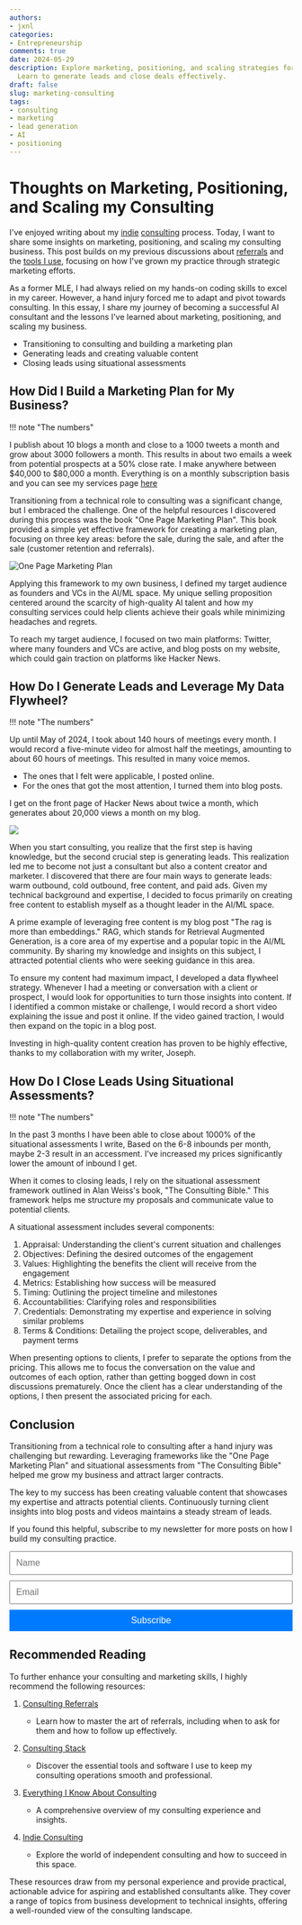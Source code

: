 ```yaml
---
authors:
- jxnl
categories:
- Entrepreneurship
comments: true
date: 2024-05-29
description: Explore marketing, positioning, and scaling strategies for AI consulting.
  Learn to generate leads and close deals effectively.
draft: false
slug: marketing-consulting
tags:
- consulting
- marketing
- lead generation
- AI
- positioning
---
```


# Thoughts on Marketing, Positioning, and Scaling my Consulting

I've enjoyed writing about my [indie](./consulting-indie.md) [consulting](./consulting-everything-i-know.md) process. Today, I want to share some insights on marketing, positioning, and scaling my consulting business. This post builds on my previous discussions about [referrals](./consulting-referrals.md) and the [tools I use](./consulting-stack.md), focusing on how I've grown my practice through strategic marketing efforts.

As a former MLE, I had always relied on my hands-on coding skills to excel in my career. However, a hand injury forced me to adapt and pivot towards consulting. In this essay, I share my journey of becoming a successful AI consultant and the lessons I've learned about marketing, positioning, and scaling my business.

- Transitioning to consulting and building a marketing plan
- Generating leads and creating valuable content
- Closing leads using situational assessments

<!-- more -->

## How Did I Build a Marketing Plan for My Business?

!!! note "The numbers"

  I publish about 10 blogs a month and close to a 1000 tweets a month and grow about 3000 followers a month. This results in about two emails a week from potential prospects at a 50% close rate. I make anywhere between $40,000 to $80,000 a month. Everything is on a monthly subscription basis and you can see my services page [here](../../services.md)

Transitioning from a technical role to consulting was a significant change, but I embraced the challenge. One of the helpful resources I discovered during this process was the book "One Page Marketing Plan". This book provided a simple yet effective framework for creating a marketing plan, focusing on three key areas: before the sale, during the sale, and after the sale (customer retention and referrals).

![One Page Marketing Plan](https://www.thinkingbusinessblog.com/wp-content/uploads/2018/10/Dib.png)

Applying this framework to my own business, I defined my target audience as founders and VCs in the AI/ML space. My unique selling proposition centered around the scarcity of high-quality AI talent and how my consulting services could help clients achieve their goals while minimizing headaches and regrets.

To reach my target audience, I focused on two main platforms: Twitter, where many founders and VCs are active, and blog posts on my website, which could gain traction on platforms like Hacker News.

## How Do I Generate Leads and Leverage My Data Flywheel?

!!! note "The numbers"

  Up until May of 2024, I took about 140 hours of meetings every month. I would record a five-minute video for almost half the meetings, amounting to about 60 hours of meetings. This resulted in many voice memos.

  - The ones that I felt were applicable, I posted online.
  - For the ones that got the most attention, I turned them into blog posts.

  I get on the front page of Hacker News about twice a month, which generates about 20,000 views a month on my blog.

  ![](./img/analytics-blog.png)

When you start consulting, you realize that the first step is having knowledge, but the second crucial step is generating leads. This realization led me to become not just a consultant but also a content creator and marketer. I discovered that there are four main ways to generate leads: warm outbound, cold outbound, free content, and paid ads. Given my technical background and expertise, I decided to focus primarily on creating free content to establish myself as a thought leader in the AI/ML space.

A prime example of leveraging free content is my blog post "The rag is more than embeddings." RAG, which stands for Retrieval Augmented Generation, is a core area of my expertise and a popular topic in the AI/ML community. By sharing my knowledge and insights on this subject, I attracted potential clients who were seeking guidance in this area.

To ensure my content had maximum impact, I developed a data flywheel strategy. Whenever I had a meeting or conversation with a client or prospect, I would look for opportunities to turn those insights into content. If I identified a common mistake or challenge, I would record a short video explaining the issue and post it online. If the video gained traction, I would then expand on the topic in a blog post.

Investing in high-quality content creation has proven to be highly effective, thanks to my collaboration with my writer, Joseph.

## How Do I Close Leads Using Situational Assessments?

!!! note "The numbers"

  In the past 3 months I have been able to close about 1000% of the situational assessments I write, Based on the 6-8 inbounds per month, maybe 2-3 result in an accessment. I've increased my prices significantly lower the amount of inbound I get.

When it comes to closing leads, I rely on the situational assessment framework outlined in Alan Weiss's book, "The Consulting Bible." This framework helps me structure my proposals and communicate value to potential clients.

A situational assessment includes several components:

1. Appraisal: Understanding the client's current situation and challenges
2. Objectives: Defining the desired outcomes of the engagement
3. Values: Highlighting the benefits the client will receive from the engagement
4. Metrics: Establishing how success will be measured
5. Timing: Outlining the project timeline and milestones
6. Accountabilities: Clarifying roles and responsibilities
7. Credentials: Demonstrating my expertise and experience in solving similar problems
8. Terms & Conditions: Detailing the project scope, deliverables, and payment terms

When presenting options to clients, I prefer to separate the options from the pricing. This allows me to focus the conversation on the value and outcomes of each option, rather than getting bogged down in cost discussions prematurely. Once the client has a clear understanding of the options, I then present the associated pricing for each.

## Conclusion

Transitioning from a technical role to consulting after a hand injury was challenging but rewarding. Leveraging frameworks like the "One Page Marketing Plan" and situational assessments from "The Consulting Bible" helped me grow my business and attract larger contracts.

The key to my success has been creating valuable content that showcases my expertise and attracts potential clients. Continuously turning client insights into blog posts and videos maintains a steady stream of leads.

If you found this helpful, subscribe to my newsletter for more posts on how I build my consulting practice.

<form action="https://indieconsulting.podia.com/email_lists/884902/subscriptions" accept-charset="UTF-8" method="post" style="width: 100%; max-width: 600px; margin: 0 auto;">
    <input type="text" name="name" placeholder="Name" style="width: 100%; padding: 10px; font-size: 16px; margin-bottom: 10px;" />
    <input type="email" name="email" required="required" placeholder="Email" style="width: 100%; padding: 10px; font-size: 16px; margin-bottom: 10px;" />
    <input type="submit" value="Subscribe" style="width: 100%; padding: 10px; background-color: #007bff; color: white; border: none; font-size: 16px; cursor: pointer;" />
</form>


## Recommended Reading

To further enhance your consulting and marketing skills, I highly recommend the following resources:

1. [Consulting Referrals](./consulting-referrals.md)
   - Learn how to master the art of referrals, including when to ask for them and how to follow up effectively.

2. [Consulting Stack](./consulting-stack.md)
   - Discover the essential tools and software I use to keep my consulting operations smooth and professional.

3. [Everything I Know About Consulting](./consulting-everything-i-know.md)
   - A comprehensive overview of my consulting experience and insights.

4. [Indie Consulting](./consulting-indie.md)
   - Explore the world of independent consulting and how to succeed in this space.

These resources draw from my personal experience and provide practical, actionable advice for aspiring and established consultants alike. They cover a range of topics from business development to technical insights, offering a well-rounded view of the consulting landscape.